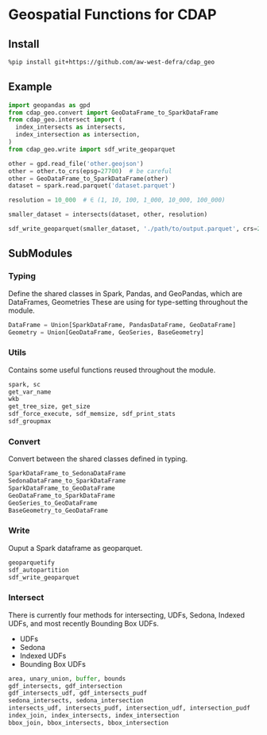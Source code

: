 # Geospatial Functions for CDAP

## Install
```sh
%pip install git+https://github.com/aw-west-defra/cdap_geo
```

## Example
```py
import geopandas as gpd
from cdap_geo.convert import GeoDataFrame_to_SparkDataFrame
from cdap_geo.intersect import (
  index_intersects as intersects,
  index_intersection as intersection,
)
from cdap_geo.write import sdf_write_geoparquet

other = gpd.read_file('other.geojson')
other = other.to_crs(epsg=27700)  # be careful
other = GeoDataFrame_to_SparkDataFrame(other)
dataset = spark.read.parquet('dataset.parquet')

resolution = 10_000  # ∈ (1, 10, 100, 1_000, 10_000, 100_000)

smaller_dataset = intersects(dataset, other, resolution)

sdf_write_geoparquet(smaller_dataset, './path/to/output.parquet', crs=27700)
```


## SubModules

### Typing
Define the shared classes in Spark, Pandas, and GeoPandas, which are DataFrames, Geometries
These are using for type-setting throughout the module.
```py
DataFrame = Union[SparkDataFrame, PandasDataFrame, GeoDataFrame]
Geometry = Union[GeoDataFrame, GeoSeries, BaseGeometry]
```

### Utils
Contains some useful functions reused throughout the module.
```py
spark, sc
get_var_name
wkb
get_tree_size, get_size
sdf_force_execute, sdf_memsize, sdf_print_stats
sdf_groupmax
```

### Convert
Convert between the shared classes defined in typing.
```py
SparkDataFrame_to_SedonaDataFrame
SedonaDataFrame_to_SparkDataFrame
SparkDataFrame_to_GeoDataFrame
GeoDataFrame_to_SparkDataFrame
GeoSeries_to_GeoDataFrame
BaseGeometry_to_GeoDataFrame
```

### Write
Ouput a Spark dataframe as geoparquet.
```py
geoparquetify
sdf_autopartition
sdf_write_geoparquet
```

### Intersect
There is currently four methods for intersecting, UDFs, Sedona, Indexed UDFs, and most recently Bounding Box UDFs.
- UDFs
- Sedona
- Indexed UDFs
- Bounding Box UDFs
```py
area, unary_union, buffer, bounds
gdf_intersects, gdf_intersection
gdf_intersects_udf, gdf_intersects_pudf
sedona_intersects, sedona_intersection
intersects_udf, intersects_pudf, intersection_udf, intersection_pudf
index_join, index_intersects, index_intersection
bbox_join, bbox_intersects, bbox_intersection
```
